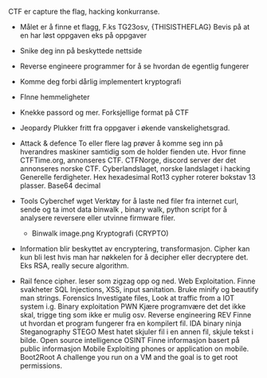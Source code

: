 CTF er capture the flag, hacking konkurranse.
- Målet er å finne et flagg,
	F.ks TG23osv, {THISISTHEFLAG}
	Bevis på at en har løst oppgaven
eks på oppgaver
- Snike deg inn på beskyttede nettside
- Reverse engineere programmer for å se hvordan de egentlig fungerer
- Komme deg forbi dårlig implementert kryptografi
- FInne hemmeligheter
- Knekke passord og mer.
Forksjellige format på CTF
- Jeopardy
	Plukker fritt fra oppgaver i økende vanskelighetsgrad.
- Attack & defence
	To eller flere lag prøver å komme seg inn på hverandres maskiner samtidig som de holder fienden ute.
Hvor finne
	CTFTime.org, annonseres CTF.
	CTFNorge, discord server der det annonseres norske CTF.
	Cyberlandslaget, norske landslaget i hacking
Generelle ferdigheter.
Hex hexadesimal
Rot13 cypher roterer bokstav 13 plasser.
Base64 
decimal

- Tools
	Cyberchef
	wget Verktøy for å laste ned filer fra internet
	curl, sende og ta imot data
	binwalk , binary walk, python script for å analysere reversere eller utvinne firmware filer.
	- Binwalk image.png
Kryptografi (CRYPTO)
- Information blir beskyttet av encryptering, transformasjon. Cipher kan kun bli lest hvis man har nøkkelen for å decipher eller decryptere det. Eks RSA, really secure algorithm. 
- Rail fence cipher.
	leser som zigzag opp og ned.
Web Exploitation. 
	Finne svakheter
	SQL Injections,
	XSS,
	input sanitation.
Bruke minify og beautify
	man strings.
Forensics
	Investigate files, Look at traffic from a IOT system i.g.
Binary exploitation PWN
	Kjære programvære det det ikke skal, trigge ting som ikke er mulig osv.
Reverse engineering REV
	Finne ut hvordan et program fungerer fra en kompilert fil.
	IDA
	binary ninja
Steganography STEGO
	Mest hatet
	skjuler fil i en annen fil, skjule tekst i bilde.
Open source intelligence OSINT
	Finne informasjon basert på public informasjon
Mobile
	Exploiting phones or application on mobile.
Boot2Root
	A challenge you run on a VM and the goal is to get  root permissions.
